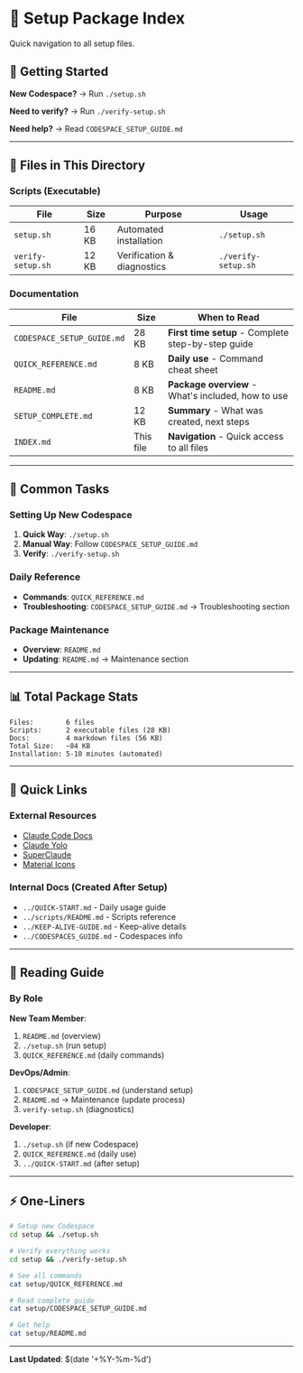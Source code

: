 # 📑 Setup Package Index

Quick navigation to all setup files.

## 🚀 Getting Started

**New Codespace?** → Run `./setup.sh`

**Need to verify?** → Run `./verify-setup.sh`

**Need help?** → Read `CODESPACE_SETUP_GUIDE.md`

---

## 📁 Files in This Directory

### Scripts (Executable)

| File | Size | Purpose | Usage |
|------|------|---------|-------|
| `setup.sh` | 16 KB | Automated installation | `./setup.sh` |
| `verify-setup.sh` | 12 KB | Verification & diagnostics | `./verify-setup.sh` |

### Documentation

| File | Size | When to Read |
|------|------|--------------|
| `CODESPACE_SETUP_GUIDE.md` | 28 KB | **First time setup** - Complete step-by-step guide |
| `QUICK_REFERENCE.md` | 8 KB | **Daily use** - Command cheat sheet |
| `README.md` | 8 KB | **Package overview** - What's included, how to use |
| `SETUP_COMPLETE.md` | 12 KB | **Summary** - What was created, next steps |
| `INDEX.md` | This file | **Navigation** - Quick access to all files |

---

## 🎯 Common Tasks

### Setting Up New Codespace

1. **Quick Way**: `./setup.sh`
2. **Manual Way**: Follow `CODESPACE_SETUP_GUIDE.md`
3. **Verify**: `./verify-setup.sh`

### Daily Reference

- **Commands**: `QUICK_REFERENCE.md`
- **Troubleshooting**: `CODESPACE_SETUP_GUIDE.md` → Troubleshooting section

### Package Maintenance

- **Overview**: `README.md`
- **Updating**: `README.md` → Maintenance section

---

## 📊 Total Package Stats

```
Files:        6 files
Scripts:      2 executable files (28 KB)
Docs:         4 markdown files (56 KB)
Total Size:   ~84 KB
Installation: 5-10 minutes (automated)
```

---

## 🔗 Quick Links

### External Resources

- [Claude Code Docs](https://docs.claude.com/claude-code)
- [Claude Yolo](https://github.com/eastlondoner/claude-yolo)
- [SuperClaude](https://github.com/SuperClaude-Org/SuperClaude_Framework)
- [Material Icons](https://github.com/google/material-design-icons)

### Internal Docs (Created After Setup)

- `../QUICK-START.md` - Daily usage guide
- `../scripts/README.md` - Scripts reference
- `../KEEP-ALIVE-GUIDE.md` - Keep-alive details
- `../CODESPACES_GUIDE.md` - Codespaces info

---

## 📖 Reading Guide

### By Role

**New Team Member**:
1. `README.md` (overview)
2. `./setup.sh` (run setup)
3. `QUICK_REFERENCE.md` (daily commands)

**DevOps/Admin**:
1. `CODESPACE_SETUP_GUIDE.md` (understand setup)
2. `README.md` → Maintenance (update process)
3. `verify-setup.sh` (diagnostics)

**Developer**:
1. `./setup.sh` (if new Codespace)
2. `QUICK_REFERENCE.md` (daily use)
3. `../QUICK-START.md` (after setup)

---

## ⚡ One-Liners

```bash
# Setup new Codespace
cd setup && ./setup.sh

# Verify everything works
cd setup && ./verify-setup.sh

# See all commands
cat setup/QUICK_REFERENCE.md

# Read complete guide
cat setup/CODESPACE_SETUP_GUIDE.md

# Get help
cat setup/README.md
```

---

**Last Updated**: $(date '+%Y-%m-%d')
